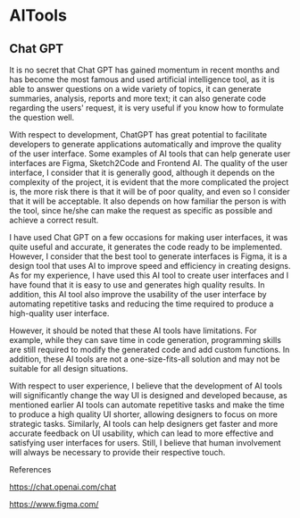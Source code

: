 # AITools
## Chat GPT

It is no secret that Chat GPT has gained momentum in recent months and has become the most famous and used artificial intelligence tool, as it is able to answer questions on a wide variety of topics, it can generate summaries, analysis, reports and more text; it can also generate code regarding the users' request, it is very useful if you know how to formulate the question well.

With respect to development, ChatGPT has great potential to facilitate developers to generate applications automatically and improve the quality of the user interface. Some examples of AI tools that can help generate user interfaces are Figma, Sketch2Code and Frontend AI.
The quality of the user interface, I consider that it is generally good, although it depends on the complexity of the project, it is evident that the more complicated the project is, the more risk there is that it will be of poor quality, and even so I consider that it will be acceptable. It also depends on how familiar the person is with the tool, since he/she can make the request as specific as possible and achieve a correct result.

I have used Chat GPT on a few occasions for making user interfaces, it was quite useful and accurate, it generates the code ready to be implemented. However, I consider that the best tool to generate interfaces is Figma, it is a design tool that uses AI to improve speed and efficiency in creating designs. As for my experience, I have used this AI tool to create user interfaces and I have found that it is easy to use and generates high quality results. In addition, this AI tool also improve the usability of the user interface by automating repetitive tasks and reducing the time required to produce a high-quality user interface.

However, it should be noted that these AI tools have limitations. For example, while they can save time in code generation, programming skills are still required to modify the generated code and add custom functions. In addition, these AI tools are not a one-size-fits-all solution and may not be suitable for all design situations.

With respect to user experience, I believe that the development of AI tools will significantly change the way UI is designed and developed because, as mentioned earlier AI tools can automate repetitive tasks and make the time to produce a high quality UI shorter, allowing designers to focus on more strategic tasks. Similarly, AI tools can help designers get faster and more accurate feedback on UI usability, which can lead to more effective and satisfying user interfaces for users. Still, I believe that human involvement will always be necessary to provide their respective touch.

References

https://chat.openai.com/chat

https://www.figma.com/
